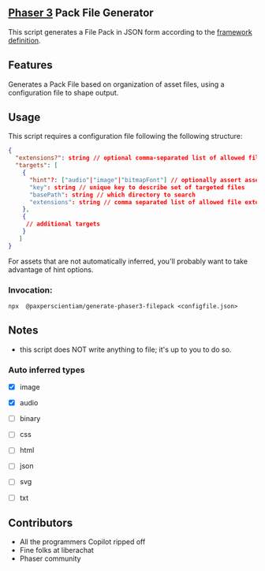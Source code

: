 [Phaser 3](https://github.com/photonstorm/phaser) Pack File Generator
---

This script generates a File Pack in JSON form according to the [framework definition](https://newdocs.phaser.io/docs/3.60.0/focus/Phaser.Loader.LoaderPlugin-pack).

## Features
Generates a Pack File based on organization of asset files, using a configuration file to shape output.


## Usage
This script requires a configuration file following the following structure:
```json
{
  "extensions?": string // optional comma-separated list of allowed file extensions, default action is not to filter by extension
  "targets": [
    {
      "hint"?: ["audio"|"image"|"bitmapFont"] // optionally assert asset type
      "key": string // unique key to describe set of targeted files
      "basePath": string // which directory to search
      "extensions": string // comma separated list of allowed file extensions, takes precedence over higher-level definition
    },
    {
     // additional targets
    }
   ]
}
```

For assets that are not automatically inferred, you'll probably want to take advantage of hint options.

### Invocation:
```shell
npx  @paxperscientiam/generate-phaser3-filepack <configfile.json>

```



## Notes
- this script does NOT write anything to file; it's up to you to do so.


### Auto inferred types
- [x] image
- [x] audio
- [ ] binary
- [ ] css
- [ ] html
- [ ] json
- [ ] svg
- [ ] txt



## Contributors
- All the programmers Copilot ripped off
- Fine folks at liberachat
- Phaser community
